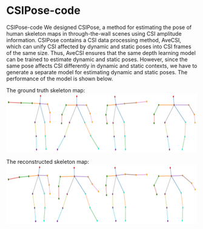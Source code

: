 # CSIPose-code
CSIPose-code
We designed CSIPose, a method for estimating the pose of human skeleton maps in through-the-wall scenes using CSI amplitude information. CSIPose contains a CSI data processing method, AveCSI, which can unify CSI affected by dynamic and static poses into CSI frames of the same size. Thus, AveCSI ensures that the same depth learning model can be trained to estimate dynamic and static poses. However, since the same pose affects CSI differently in dynamic and static contexts, we have to generate a separate model for estimating dynamic and static poses. The performance of the model is shown below.

The ground truth skeleton map:
![GT](./img/real.png)

The reconstructed skeleton map:
![GT](./img/fake.png)